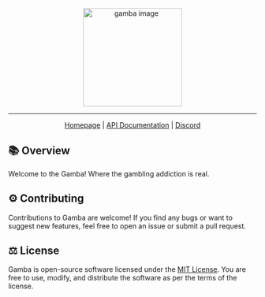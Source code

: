 <div align="center">
<picture>
    <img alt="gamba image" src="https://cdn.discordapp.com/emojis/985080686333554698.webp?size=1024&animated=true" width="200">
</picture>
</div>

---

<div align="center">

[Homepage](https://dbots.fun)
| [API Documentation](https://dbots.fun/docs)
| [Discord](https://discord.gg/XaSVMz7eng)

</div>

## 📚 Overview

Welcome to the Gamba! Where the gambling addiction is real.

## ⚙️  Contributing

Contributions to Gamba are welcome! If you find any bugs or want to suggest new features, feel free to open an issue or submit a pull request.

## ⚖️  License

Gamba is open-source software licensed under the [MIT License](LICENSE). You are free to use, modify, and distribute the software as per the terms of the license.
